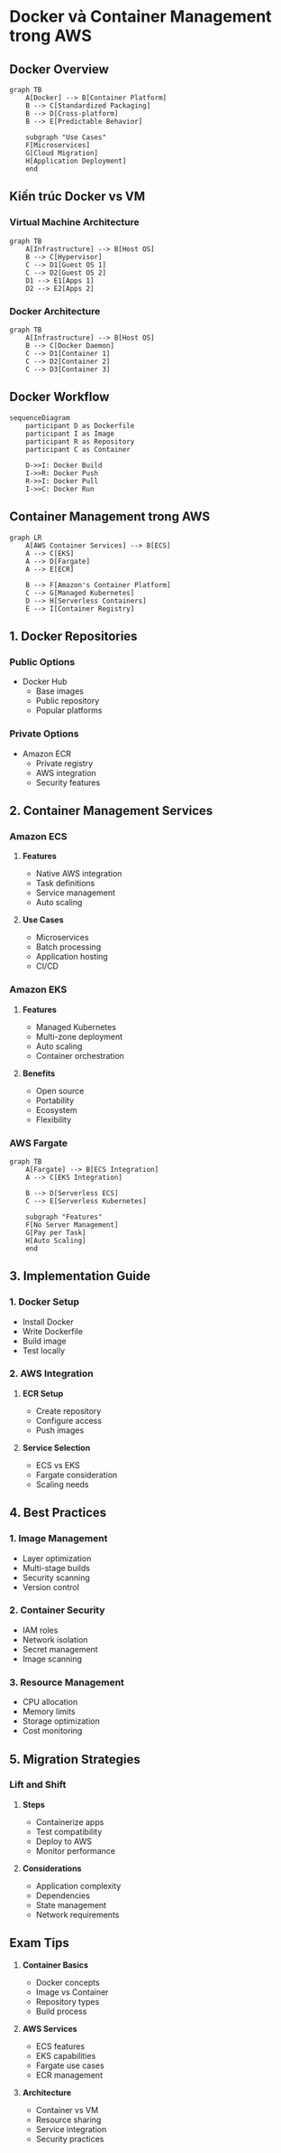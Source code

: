 # Docker và Container Management trong AWS

## Docker Overview

```mermaid
graph TB
    A[Docker] --> B[Container Platform]
    B --> C[Standardized Packaging]
    B --> D[Cross-platform]
    B --> E[Predictable Behavior]
    
    subgraph "Use Cases"
    F[Microservices]
    G[Cloud Migration]
    H[Application Deployment]
    end
```

## Kiến trúc Docker vs VM

### Virtual Machine Architecture
```mermaid
graph TB
    A[Infrastructure] --> B[Host OS]
    B --> C[Hypervisor]
    C --> D1[Guest OS 1]
    C --> D2[Guest OS 2]
    D1 --> E1[Apps 1]
    D2 --> E2[Apps 2]
```

### Docker Architecture
```mermaid
graph TB
    A[Infrastructure] --> B[Host OS]
    B --> C[Docker Daemon]
    C --> D1[Container 1]
    C --> D2[Container 2]
    C --> D3[Container 3]
```

## Docker Workflow

```mermaid
sequenceDiagram
    participant D as Dockerfile
    participant I as Image
    participant R as Repository
    participant C as Container
    
    D->>I: Docker Build
    I->>R: Docker Push
    R->>I: Docker Pull
    I->>C: Docker Run
```

## Container Management trong AWS

```mermaid
graph LR
    A[AWS Container Services] --> B[ECS]
    A --> C[EKS]
    A --> D[Fargate]
    A --> E[ECR]
    
    B --> F[Amazon's Container Platform]
    C --> G[Managed Kubernetes]
    D --> H[Serverless Containers]
    E --> I[Container Registry]
```

## 1. Docker Repositories

### Public Options
- Docker Hub
  - Base images
  - Public repository
  - Popular platforms

### Private Options
- Amazon ECR
  - Private registry
  - AWS integration
  - Security features

## 2. Container Management Services

### Amazon ECS
1. **Features**
   - Native AWS integration
   - Task definitions
   - Service management
   - Auto scaling

2. **Use Cases**
   - Microservices
   - Batch processing
   - Application hosting
   - CI/CD

### Amazon EKS
1. **Features**
   - Managed Kubernetes
   - Multi-zone deployment
   - Auto scaling
   - Container orchestration

2. **Benefits**
   - Open source
   - Portability
   - Ecosystem
   - Flexibility

### AWS Fargate
```mermaid
graph TB
    A[Fargate] --> B[ECS Integration]
    A --> C[EKS Integration]
    
    B --> D[Serverless ECS]
    C --> E[Serverless Kubernetes]
    
    subgraph "Features"
    F[No Server Management]
    G[Pay per Task]
    H[Auto Scaling]
    end
```

## 3. Implementation Guide

### 1. Docker Setup
- Install Docker
- Write Dockerfile
- Build image
- Test locally

### 2. AWS Integration
1. **ECR Setup**
   - Create repository
   - Configure access
   - Push images

2. **Service Selection**
   - ECS vs EKS
   - Fargate consideration
   - Scaling needs

## 4. Best Practices

### 1. Image Management
- Layer optimization
- Multi-stage builds
- Security scanning
- Version control

### 2. Container Security
- IAM roles
- Network isolation
- Secret management
- Image scanning

### 3. Resource Management
- CPU allocation
- Memory limits
- Storage optimization
- Cost monitoring

## 5. Migration Strategies

### Lift and Shift
1. **Steps**
   - Containerize apps
   - Test compatibility
   - Deploy to AWS
   - Monitor performance

2. **Considerations**
   - Application complexity
   - Dependencies
   - State management
   - Network requirements

## Exam Tips

1. **Container Basics**
   - Docker concepts
   - Image vs Container
   - Repository types
   - Build process

2. **AWS Services**
   - ECS features
   - EKS capabilities
   - Fargate use cases
   - ECR management

3. **Architecture**
   - Container vs VM
   - Resource sharing
   - Service integration
   - Security practices